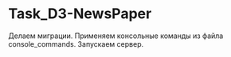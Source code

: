 # Task_D3-NewsPaper
  Делаем миграции. 
  Применяем консольные команды из файла сonsole_commands. 
  Запускаем сервер.

